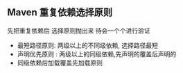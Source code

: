 ## Maven 重复依赖选择原则

先把重复依赖后 选择原则抛出来 待会一个个进行验证

- 最短路径原则: 两级以上的不同级依赖, 选择路径最短
- 声明优先原则 : 两级以上的同级依赖,先声明的覆盖后声明的
- 同级依赖后加载覆盖先加载原则
